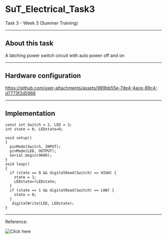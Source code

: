 # SuT_Electrical_Task3
Task 3 - Week 3 (Summer Training)

-----------

## About this task
A latching power switch circuit with auto power off and on

----------

## Hardware configuration 

https://github.com/user-attachments/assets/989bb55e-7de4-4ace-89c4-d7773f2d5966

------------

## Implementation
```
const int Switch = 2, LED = 3;
int state = 0, LEDstate=0;

void setup()
{
  pinMode(Switch, INPUT);
  pinMode(LED, OUTPUT);
  Serial.begin(9600);
}
void loop()
{
  if (state == 0 && digitalRead(Switch) == HIGH) {
    state = 1;
    LEDstate=!LEDstate;
  }
  if (state == 1 && digitalRead(Switch) == LOW) {   
    state = 0;
  }
   digitalWrite(LED, LEDstate);
}
```

-------


Reference:

![Click here](https://mechatrofice.com/arduino/toggle-switch)

